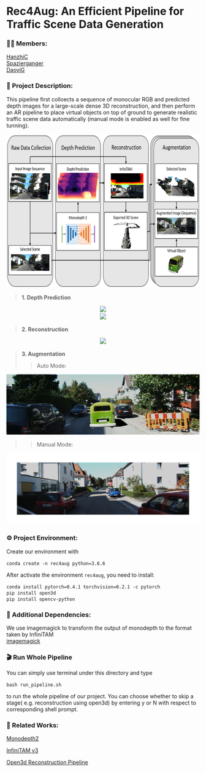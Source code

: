 # Rec4Aug: An Efficient Pipeline for Traffic Scene Data Generation

### :student: Members:  
[HanzhiC](https://github.com/HanzhiC)  
[Spazierganger](https://github.com/Spazierganger)  
[DaoyiG](https://github.com/DaoyiG)

### :page_with_curl: Project Description:

This pipeline first colloects a sequence of monocular RGB and predicted depth images for a large-scale dense 3D reconstruction, and then perform an AR pipeline to place virtual objects on top of ground to generate realistic traffic scene data automatically (manual mode is enabled as well for fine tunning).

<div align=center><img width="800" height="400" src="https://github.com/DaoyiG/Dense-Monocular-3D-Mapping-for-AR/blob/master/images/stages.png"/></div>  

>**1. Depth Prediction**  

<div align=center><img src="https://github.com/DaoyiG/Dense-Monocular-3D-Mapping-for-AR/blob/master/images/input%2000_00_00-00_00_30.gif"/></div>  
<div align=center><img src="https://github.com/DaoyiG/Dense-Monocular-3D-Mapping-for-AR/blob/master/images/depth%2000_00_00-00_00_30.gif"/></div>  

>**2. Reconstruction**

<div align=center><img src="https://github.com/DaoyiG/Dense-Monocular-3D-Mapping-for-AR/blob/master/images/blender1500_final%2000_00_00-00_00_30.gif"/></div>  

>**3. Augmentation**  
>>Auto Mode:  

<div align=center><img src="https://github.com/DaoyiG/Dense-Monocular-3D-Mapping-for-AR/blob/master/images/scene6%2000_00_00-00_00_30.gif"/></div>  

>>Manual Mode: 

<div align=center><img src="https://github.com/DaoyiG/Dense-Monocular-3D-Mapping-for-AR/blob/master/images/scene3_aug.png"/></div>  

### :gear: Project Environment:  
Create our environment with 
```
conda create -n rec4aug python=3.6.6
```

After activate the environment ```rec4aug```, you need to install:
```
conda install pytorch=0.4.1 torchvision=0.2.1 -c pytorch
pip install open3d
pip install opencv-python
```  
### :toolbox: Additional Dependencies:

We use imagemagick to transform the output of monodepth to the format taken by InfiniTAM  
[imagemagick](https://imagemagick.org/)  

### :clapper: Run Whole Pipeline  
You can simply use terminal under this directory and type
```
bash run_pipeline.sh
```
to run the whole pipeline of our project. You can choose whether to skip a stage( e.g. reconstruction using open3d) 
by entering y or N with respect to corresponding shell prompt.


### :link: Related Works:  
[Monodepth2](https://github.com/nianticlabs/monodepth2)  

[InfiniTAM v3](https://github.com/victorprad/InfiniTAM)  

[Open3d Reconstruction Pipeline](https://github.com/intel-isl/Open3D/tree/master/examples/python/ReconstructionSystem)  


